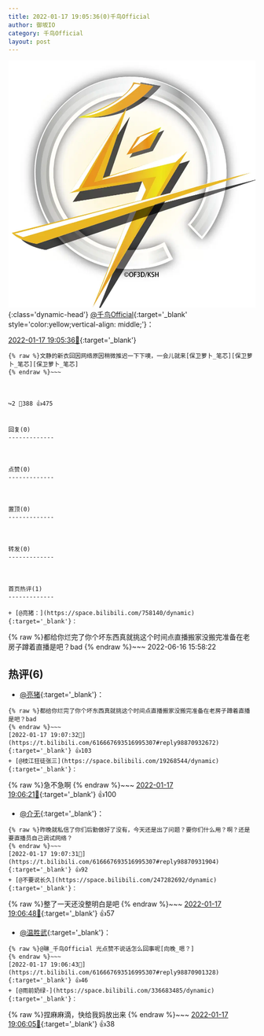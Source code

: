 ```yaml
---
title: 2022-01-17 19:05:36(0)千鸟Official
author: 御坂IO
category: 千鸟Official
layout: post
---
```


![img](/images/d7235309f85c0e1aec9d4ca9b6be983202228f8e.jpg){:class='dynamic-head'}
[@千鸟Official](https://space.bilibili.com/553771121/dynamic){:target='_blank' style='color:yellow;vertical-align: middle;'}：

[2022-01-17 19:05:36🔗](https://t.bilibili.com/616667693516995307){:target='_blank'}

~~~
{% raw %}文静的新衣回因网络原因稍微推迟一下下噢，一会儿就来[保卫萝卜_笔芯][保卫萝卜_笔芯][保卫萝卜_笔芯]
{% endraw %}~~~



↪️2 💬388 👍475


回复(0)
-------------



点赞(0)
-------------



置顶(0)
-------------



转发(0)
-------------



首页热评(1)
-------------

+ [@亮猪：](https://space.bilibili.com/758140/dynamic){:target='_blank'}：
~~~
{% raw %}都给你烂完了你个坏东西真就挑这个时间点直播搬家没搬完准备在老房子蹲着直播是吧？bad
{% endraw %}~~~
2022-06-16 15:58:22


热评(6)
-------------

+ [@亮猪](https://space.bilibili.com/758140/dynamic){:target='_blank'}：
~~~
{% raw %}都给你烂完了你个坏东西真就挑这个时间点直播搬家没搬完准备在老房子蹲着直播是吧？bad
{% endraw %}~~~
[2022-01-17 19:07:32🔗](https://t.bilibili.com/616667693516995307#reply98870932672){:target='_blank'} 👍103
+ [@枝江狂徒张三](https://space.bilibili.com/19268544/dynamic){:target='_blank'}：
~~~
{% raw %}急不急啊
{% endraw %}~~~
[2022-01-17 19:06:21🔗](https://t.bilibili.com/616667693516995307#reply98870886864){:target='_blank'} 👍100
+ [@介无](https://space.bilibili.com/12942189/dynamic){:target='_blank'}：
~~~
{% raw %}昨晚就私信了你们后勤做好了没有，今天还是出了问题？要你们什么用？啊？还是要直播员自己调试网络？
{% endraw %}~~~
[2022-01-17 19:07:31🔗](https://t.bilibili.com/616667693516995307#reply98870931904){:target='_blank'} 👍92
+ [@不要说长久](https://space.bilibili.com/247282692/dynamic){:target='_blank'}：
~~~
{% raw %}整了一天还没整明白是吧
{% endraw %}~~~
[2022-01-17 19:06:48🔗](https://t.bilibili.com/616667693516995307#reply98870841792){:target='_blank'} 👍57
+ [@温胜武](https://space.bilibili.com/33630561/dynamic){:target='_blank'}：
~~~
{% raw %}@琳_千鸟Official 光点赞不说话怎么回事呢[向晚_嗯？]
{% endraw %}~~~
[2022-01-17 19:06:43🔗](https://t.bilibili.com/616667693516995307#reply98870901328){:target='_blank'} 👍46
+ [@雨前奶绿-](https://space.bilibili.com/336683485/dynamic){:target='_blank'}：
~~~
{% raw %}捏麻麻滴，快给我妈放出来
{% endraw %}~~~
[2022-01-17 19:06:05🔗](https://t.bilibili.com/616667693516995307#reply98870765712){:target='_blank'} 👍38


